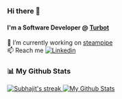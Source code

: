 ### Hi there 👋

#### I'm a Software Developer @ [Turbot](https://turbot.com/)

🔭 I’m currently working on [steampipe](https://steampipe.io/)<br />
📫  Reach me [![Linkedin](https://img.shields.io/badge/-LinkedIn-0073b1?style=social&logo=Linkedin&link=https://www.linkedin.com/in/subhajit-mondal-08b13a178/)](https://www.linkedin.com/in/subhajit-mondal-08b13a178/)

### 📊 My Github Stats

<p align="left">
    <a href="https://github.com/Subhajit97">
        <img title="Subhajit's streak" src="https://github-readme-streak-stats.herokuapp.com/?user=Subhajit97&theme=black-ice&hide_border=true&stroke=0000&background=060A0CD0"/>
    </a>
    <a href="https://github.com/Subhajit97"><img alt="My Github Stats" src="https://github-readme-stats.vercel.app/api?username=Subhajit97&show_icons=true&count_private=true&theme=react&hide_border=true&bg_color=0D1117" />
    </a>
</p>
<br/>

